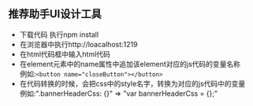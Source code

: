 ## 推荐助手UI设计工具
- 下载代码 执行npm install
- 在浏览器中执行http://loacalhost:1219
- 在html代码框中输入html代码
- 在element元素中的name属性中追加该element对应的js代码的变量名称<br>
例如:`<button name="closeButton"></button>`
- 在代码转换的时候，会把css中的style名字，转换为对应的js代码中的变量<br>
例如:".bannerHeaderCss: {}" => "var bannerHeaderCss = {};"